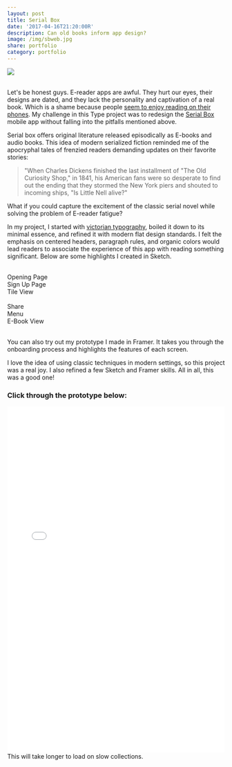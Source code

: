 ```yaml
---
layout: post
title: Serial Box
date: '2017-04-16T21:20:00R'
description: Can old books inform app design?
image: /img/sbweb.jpg
share: portfolio
category: portfolio
---
```


<img class="col three lazyload" src="/img/sbweb.jpg"  data-action="zoom">
<div class="col three caption">&nbsp;</div>

Let's be honest guys. E-reader apps are awful. They hurt our eyes, their designs are dated, and they lack the personality and captivation of a real book. Which is a shame because people [seem to enjoy reading on their phones](https://www.theatlantic.com/technology/archive/2016/05/oh-internet-you-wonderful-newsy-readable-lovely-internet/481500/). 
My challenge in this Type project was to redesign the 
[Serial Box](https://www.serialbox.com/) mobile app without falling into the pitfalls mentioned above.

Serial box offers original literature released episodically as E-books and audio books. This idea of modern serialized fiction reminded me of the apocryphal tales of frenzied readers demanding updates on their favorite stories:

>"When Charles Dickens finished the last installment of "The Old Curiosity Shop," in 1841, his American fans were so desperate to find out the ending that they stormed the New York piers and shouted to incoming ships, "Is Little Nell alive?"

What if you could capture the excitement of the classic serial novel while solving the problem of E-reader fatigue? 

In my project, I started with [victorian typography](https://www.pinterest.com/geomoetric/victorian-app-design/), boiled it down to its minimal essence, and refined it with modern flat design standards. I felt the emphasis on centered headers, paragraph rules, and organic colors would lead readers to associate the experience of this app with reading something significant. Below are some highlights I created in Sketch.


<div class="img_row">
	<img class="col one lazyload" src="/framer/sb/imported/Jason_Podcast_Framer_Export@2x/images/Layer-Menu_start_screen-nurbmzg1.jpg" alt="" title="Serial Box" data-action="zoom"/>
	<img class="col one lazyload" src="/framer/sb/imported/Jason_Podcast_Framer_Export@2x/images/Layer-Onboarding_2-ndi0reiy.jpg" alt="" title="Serial Box" data-action="zoom"/>
	<img class="col one lazyload" src="/framer/sb/imported/Jason_Podcast_Framer_Export@2x/images/Layer-Serial_View_Tiles-mem4ody5.jpg" alt="" title="Serial Box" data-action="zoom"/>
</div>
<div class="col one caption">Opening Page</div>
<div class="col one caption">Sign Up Page</div>
<div class="col one caption">Tile View</div>

<div class="img_row">
	<img class="col one lazyload" src="/framer/sb/imported/Jason_Podcast_Framer_Export@2x/images/Layer-Episode_Share-que3mjjb.jpg" alt="" title="Serial Box" data-action="zoom"/>
	<img class="col one lazyload" src="/framer/sb/imported/Jason_Podcast_Framer_Export@2x/images/Layer-HeaderMenu-mddfnze5.png" alt="" title="Serial Box" data-action="zoom"/>
	<img class="col one lazyload" src="/framer/sb/imported/Jason_Podcast_Framer_Export@2x/images/Layer-Episode_List_Menu2-oee5odjg.jpg" alt="" title="Serial Box" data-action="zoom"/>
</div>
<div class="col one caption">Share</div>
<div class="col one caption">Menu</div>
<div class="col one caption">E-Book View</div>
<div class="col three caption">&nbsp;</div>

You can also try out my prototype I made in Framer. It takes you through the onboarding process and highlights the features of each screen.

I love the idea of using classic techniques in modern settings, so this project was a real joy. I also refined a few Sketch and Framer skills. All in all, this was a good one!


### Click through the prototype below:

<iframe class="lazyload" src="/framer/sb/index.html" width="100%" height="800px" frameBorder="0"></iframe>

<div class="col three caption">This will take longer to load on slow collections.</div>
